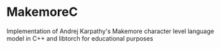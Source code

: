 # MakemoreC
Implementation of Andrej Karpathy's Makemore character level language model in C++ and libtorch for educational purposes
